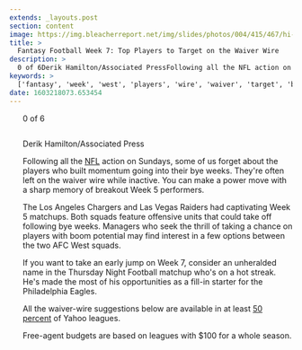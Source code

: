 ```yaml
--- 
extends: _layouts.post 
section: content 
image: https://img.bleacherreport.net/img/slides/photos/004/415/467/hi-res-456b411c4697e9049348cbba682d02fe_crop_exact.jpg?w=1200&h=1200&q=75 
title: > 
  Fantasy Football Week 7: Top Players to Target on the Waiver Wire 
description: > 
  0 of 6Derik Hamilton/Associated PressFollowing all the NFL action on Sundays, some of us forget about the players who built momentum going into their bye weeks.They're often left on the waiver wire while inactive.You can make a power move with a sharp memory of breakout Week 5 performers.Both squads feature offensive units that could take off following bye weeks.If you want to take an early jump on Week 7, consider an unheralded name in the Thursday Night Football matchup who's on a hot streak. 
keywords: > 
  ['fantasy', 'week', 'west', 'players', 'wire', 'waiver', 'target', 'bye', 'whos', 'vegas', 'waiverwire', 'weeks', 'football'] 
date: 1603218073.653454 
--- 
```

<ol><p class="slideData">0 of 6</p><p></p><img alt="" src="https://static-assets.bleacherreport.net/img/atoms/lazyImage/logo.png"><p class="credit">Derik Hamilton/Associated Press</p><p class="">Following all the <a href="http://bleacherreport.com/nfl">NFL</a> action on Sundays, some of us forget about the players who built momentum going into their bye weeks. They're often left on the waiver wire while inactive. You can make a power move with a sharp memory of breakout Week 5 performers.</p><p class="">The Los Angeles Chargers and Las Vegas Raiders had captivating Week 5 matchups. Both squads feature offensive units that could take off following bye weeks. Managers who seek the thrill of taking a chance on players with boom potential may find interest in a few options between the two AFC West squads.</p><p class="">If you want to take an early jump on Week 7, consider an unheralded name in the Thursday Night Football matchup who's on a hot streak. He's made the most of his opportunities as a fill-in starter for the Philadelphia Eagles.</p><p class="">All the waiver-wire suggestions below are available in at least <a href="https://football.fantasysports.yahoo.com/f1/891044/players?status=ALL&amp;pos=O&amp;cut_type=9&amp;stat1=S_PW_7&amp;myteam=0&amp;sort=PTS&amp;sdir=1&amp;count=25" target="_blank" rel="noopener noreferrer">50 percent</a> of Yahoo leagues.</p><p class="">Free-agent budgets are based on leagues with $100 for a whole season.</p></ol>